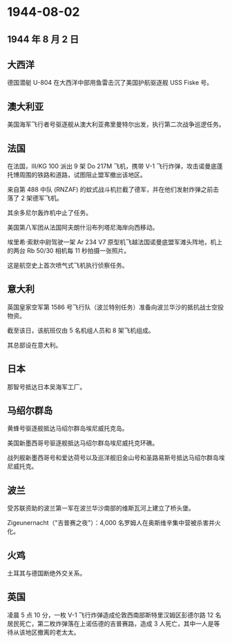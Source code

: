 # 1944-08-02

## 1944 年 8 月 2 日

## 大西洋

德国潜艇 U-804 在大西洋中部用鱼雷击沉了美国护航驱逐舰 USS Fiske 号。

## 澳大利亚

美国海军飞行者号驱逐舰从澳大利亚弗里曼特尔出发，执行第二次战争巡逻任务。

## 法国

在法国，III/KG 100 派出 9 架 Do 217M 飞机，携带 V-1
飞行炸弹，攻击诺曼底蓬托博周围的铁路和道路，试图阻止盟军撤出该地区。

来自第 488 中队 (RNZAF)
的蚊式战斗机拦截了德军，并在他们发射炸弹之前击落了 2 架德军飞机。

其余多尼尔轰炸机中止了任务。

美国第八军团从法国阿夫朗什沿布列塔尼海岸向西移动。

埃里希·索默中尉驾驶一架 Ar 234 V7
原型机飞越法国诺曼底盟军滩头阵地，机上的两台 Rb 50/30 相机每 11
秒拍摄一张照片。

这是航空史上首次喷气式飞机执行侦察任务。

## 意大利

英国皇家空军第 1586
号飞行队（波兰特别任务）准备向波兰华沙的抵抗战士空投物资。

截至该日，该航班仅由 5 名机组人员和 8 架飞机组成。

其总部设在意大利。

## 日本

那智号抵达日本吴海军工厂。

## 马绍尔群岛

黄蜂号驱逐舰抵达马绍尔群岛埃尼威托克岛。

美国新墨西哥号驱逐舰抵达马绍尔群岛埃尼威托克环礁。

战列舰新墨西哥号和爱达荷号以及巡洋舰旧金山号和圣路易斯号抵达马绍尔群岛埃尼威托克。

## 波兰

受苏联资助的波兰第一军在波兰华沙南部的维斯瓦河上建立了桥头堡。

Zigeunernacht（"吉普赛之夜"）：4,000
名罗姆人在奥斯维辛集中营被杀害并火化。

## 火鸡

土耳其与德国断绝外交关系。

## 英国

凌晨 5 点 10 分，一枚 V-1 飞行炸弹造成伦敦西南部斯特里汉姆区彭德尔路 12
名居民死亡，第二枚炸弹落在上诺伍德的吉普赛路，造成 3
人死亡，其中一人是等待从该地区撤离的老太太。

